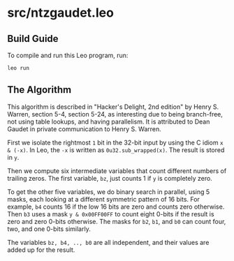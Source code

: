 # src/ntzgaudet.leo

## Build Guide

To compile and run this Leo program, run:
```bash
leo run
```

## The Algorithm

This algorithm is described in "Hacker's Delight, 2nd edition" by Henry
S. Warren, section 5-4, section 5-24, as interesting due to being branch-free,
not using table lookups, and having parallelism.  It is attributed to Dean Gaudet
in private communication to Henry S. Warren.

First we isolate the rightmost `1` bit in the 32-bit input by
using the C idiom `x & (-x)`.  In Leo, the `-x` is
written as `0u32.sub_wrapped(x)`.  The result is stored in `y`.

Then we compute six intermediate variables that count different numbers
of trailing zeros.  The first variable, `bz`, just counts 1 if `y` is completely zero.

To get the other five variables, we do binary search in parallel, using 5 masks,
each looking at a different symmetric pattern of 16 bits.  For example, `b4` counts 16 if
the low 16 bits are zero and counts zero otherwise.  Then `b3` uses a mask `y &
0x00FF00FF` to count eight 0-bits if the result is zero and zero 0-bits
otherwise.  The masks for `b2`, `b1`, and `b0` can count four, two, and
one 0-bits similarly.

The variables `bz, b4, .., b0` are all independent, and their values are added up
for the result.
